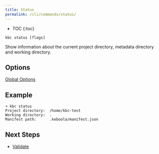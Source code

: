 ```yaml
---
title: Status
permalink: /cli/commands/status/
---
```


* TOC
{:toc}

```
kbc status [flags]
```

Show information about the current project directory, metadata directory and working directory.

## Options

[Global Options](/cli/commands/#global-options)

## Example

```
➜ kbc status
Project directory:  /home/kbc-test
Working directory:  .
Manifest path:      .keboola/manifest.json
```

## Next Steps

- [Validate](/cli/commands/validate/)
